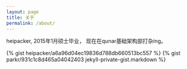 ```yaml
---
layout: page
title: 关于
permalink: /about/
---
```


heipacker, 2015年1月硕士毕业， 现在在qunar基础架构部打杂ing。

{% gist heipacker/a6a96d04ec19836d788db660513bc557 %}
{% gist parkr/931c1c8d465a04042403 jekyll-private-gist.markdown %}


